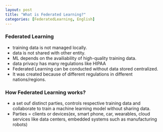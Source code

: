 ```yaml
---
layout: post
title: "What is Federated Learning?"
categories: [FederatedLearning, English]
---
```



### Federated Learning

- training data is not managed locally.
- data is not shared with other entity.
- ML depends on the availiability of high-quality training data.
- data privacy has many regulations like HIPAA
- Federated Learning can be conducted without data stored centralized.
- It was created because of different regulations in different nations/regions.

### How Federated Learning works?

- a set ouf distinct parties, controls respective training data and collaborate to train a machine learning model without sharing data.
- Parties = clients or devices(ex, smart phone, car, wearables, cloud services like data centers, embedded systems such as manufacturing robots)

